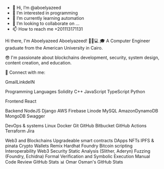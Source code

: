 - 👋 Hi, I’m @aboelyazeed
- 👀 I’m interested in programming
- 🌱 I’m currently learning automation
- 💞️ I’m looking to collaborate on ...
- 📫 How to reach me +201113171131

<!---
aboelyazeed/aboelyazeed is a ✨ special ✨ repository because its `README.md` (this file) appears on your GitHub profile.
You can click the Preview link to take a look at your changes.
--->
Hi there, I'm Aboelyazeed Aboelyazeed! 👋🏼💻
🎓 A Computer Engineer graduate from the American University in Cairo.

😎 I'm passionate about blockchains development, security, system design, content creation, and education.

📧 Connect with me:

GmailLinkdeIN



Programming Languages
Solidity C++ JavaScript TypeScript Python

Frontend
React

Backend
NodeJS Django AWS Firebase Linode MySQL AmazonDynamoDB MongoDB Swagger

DevOps & systems
Linux Docker Git GitHub Bitbucket GitHub Actions Terraform Jira

Web3 and Blockchains
Upgradeable smart contracts
DApps
NFTs
IPFS & pinata
Crypto Wallets
Remix
Hardhat
Foundry
Bitcoin scripting
Interoperability
Web3 Security
Static Analysis (Slither, Aderyn)
Fuzzing (Foundry, Echidna)
Formal Verification and Symbolic Execution
Manual Code Review
GitHub Stats 📊
Omar Osman's GitHub Stats
